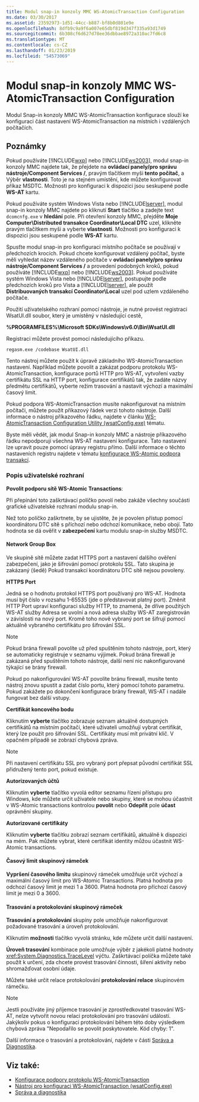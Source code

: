 ```yaml
---
title: Modul snap-in konzoly MMC WS-AtomicTransaction Configuration
ms.date: 03/30/2017
ms.assetid: 23592973-1d51-44cc-b887-bf8b0d801e9e
ms.openlocfilehash: 8dfb9c9a9f6a007e65dbf819d347f335a93d1749
ms.sourcegitcommit: 6b308cf6d627d78ee36dbbae8972a310ac7fd6c8
ms.translationtype: MT
ms.contentlocale: cs-CZ
ms.lasthandoff: 01/23/2019
ms.locfileid: "54573069"
---
```

# <a name="ws-atomictransaction-configuration-mmc-snap-in"></a>Modul snap-in konzoly MMC WS-AtomicTransaction Configuration
Modul Snap-in konzoly MMC WS-AtomicTransaction konfigurace slouží ke konfiguraci část nastavení WS-AtomicTransaction na místních i vzdálených počítačích.  
  
## <a name="remarks"></a>Poznámky  
 Pokud používáte [!INCLUDE[wxp](../../../includes/wxp-md.md)] nebo [!INCLUDE[ws2003](../../../includes/ws2003-md.md)], modul snap-in konzoly MMC najdete tak, že přejdete na **ovládací panely/pro správu nástroje/Component Services /**, pravým tlačítkem myši **tento počítač**, a Výběr **vlastnosti**. Toto je na stejném umístění, kde můžete konfigurovat příkaz MSDTC. Možnosti pro konfiguraci k dispozici jsou seskupené podle **WS-AT** kartu.  
  
 Pokud používáte systém Windows Vista nebo [!INCLUDE[lserver](../../../includes/lserver-md.md)], modul snap-in konzoly MMC najdete po kliknutí **Start** tlačítko a zadejte text `dcomcnfg.exe` v **hledání** pole. Při otevření konzoly MMC, přejděte **Moje Computer\Distributed transakce Coordinator\Local DTC** uzel, klikněte pravým tlačítkem myši a vyberte **vlastnosti**. Možnosti pro konfiguraci k dispozici jsou seskupené podle **WS-AT** kartu.  
  
 Spusťte modul snap-in pro konfiguraci místního počítače se používají v předchozích krocích. Pokud chcete konfigurovat vzdálený počítač, byste měli vyhledat název vzdáleného počítače v **ovládací panely/pro správu nástroje/Component Services /** a provedení podobných kroků, pokud používáte [!INCLUDE[wxp](../../../includes/wxp-md.md)] nebo [!INCLUDE[ws2003](../../../includes/ws2003-md.md)]. Pokud používáte systém Windows Vista nebo [!INCLUDE[lserver](../../../includes/lserver-md.md)], postupujte podle předchozích kroků pro Vista a [!INCLUDE[lserver](../../../includes/lserver-md.md)], ale použít **Distribuovaných transakcí Coordinator\Local** uzel pod uzlem vzdáleného počítače.  
  
 Použití uživatelského rozhraní pomocí nástroje, je nutné provést registraci WsatUI.dll soubor, který je umístěný v následující cestě,  
  
 **%PROGRAMFILES%\Microsoft SDKs\Windows\v6.0\Bin\WsatUI.dll**  
  
 Registraci můžete provést pomocí následujícího příkazu.  
  
```Output  
regasm.exe /codebase WsatUI.dll  
```  
  
 Tento nástroj můžete použít k úpravě základního WS-AtomicTransaction nastavení. Například můžete povolit a zakázat podporu protokolu WS-AtomicTransaction, konfigurace portů HTTP pro WS-AT, vytvoření vazby certifikátu SSL na HTTP port, konfigurace certifikátů tak, že zadáte názvy předmětu certifikátů, vyberte režim trasování a nastavit výchozí a maximální časový limit.  
  
 Pokud podpora WS-AtomicTransaction musíte nakonfigurovat na místním počítači, můžete použít příkazový řádek verzi tohoto nástroje. Další informace o nástroj příkazového řádku, najdete v článku [WS-AtomicTransaction Configuration Utility (wsatConfig.exe)](../../../docs/framework/wcf/ws-atomictransaction-configuration-utility-wsatconfig-exe.md) tématu.  
  
 Byste měli vědět, jak modul Snap-in konzoly MMC a nástroje příkazového řádku nepodporují všechna WS-AT nastavení konfigurace. Tato nastavení lze upravit pouze pomocí úpravy registru přímo. Další informace o těchto nastaveních registru najdete v tématu [konfigurace WS-Atomic podpora transakcí](../../../docs/framework/wcf/feature-details/configuring-ws-atomic-transaction-support.md).  
  
### <a name="user-interface-description"></a>Popis uživatelské rozhraní  
 **Povolit podporu sítě WS-Atomic Transactions**:  
  
 Při přepínání toto zaškrtávací políčko povolí nebo zakáže všechny součásti grafické uživatelské rozhraní modulu snap-in.  
  
 Než toto políčko zaškrtnete, by se ujistěte, že je povolen přístup pomocí koordinátoru DTC sítě s příchozí nebo odchozí komunikace, nebo obojí. Tato hodnota se dá ověřit v **zabezpečení** kartu modulu snap-in služby MSDTC.  
  
#### <a name="network-group-box"></a>Network Group Box  
 Ve skupině sítě můžete zadat HTTPS port a nastavení dalšího ověření zabezpečení, jako je šifrování pomocí protokolu SSL. Tato skupina je zakázaný (šedě) Pokud transakcí koordinátoru DTC sítě nejsou povoleny.  
  
 **HTTPS Port**  
  
 Jedná se o hodnotu protokol HTTPS port používaný pro WS-AT. Hodnota musí být číslo v rozsahu 1-65535 (jde o představovat platný port). Změnit HTTP Port upraví konfiguraci služby HTTP, to znamená, že dříve použitých WS-AT služby Adresa se uvolní a nová adresa služby WS-AT zaregistrován v závislosti na nový port. Kromě toho nově vybraný port se šifrují pomocí aktuálně vybraného certifikátu pro šifrování SSL.  
  
> [!NOTE]
>  Pokud brána firewall povolíte už před spuštěním tohoto nástroje, port, který se automaticky registruje v seznamu výjimek. Pokud brána firewall je zakázaná před spuštěním tohoto nástroje, další není nic nakonfigurované týkající se brány firewall.  
  
 Pokud po nakonfigurování WS-AT povolíte bránu firewall, musíte tento nástroj znovu spustit a zadat číslo portu, který pomocí tohoto parametru. Pokud zakážete po dokončení konfigurace brány firewall, WS-AT i nadále fungovat bez další vstupy.  
  
 **Certifikát koncového bodu**  
  
 Kliknutím **vyberte** tlačítko zobrazuje seznam aktuálně dostupných certifikátů na místním počítači, které uživateli umožňují vybrat certifikát, který lze použít pro šifrování SSL. Certifikáty musí mít privátní klíč. V opačném případě se zobrazí chybová zpráva.  
  
> [!NOTE]
>  Při nastavení certifikátu SSL pro vybraný port přepsat původní certifikát SSL přidružený tento port, pokud existuje.  
  
 **Autorizovaných účtů**  
  
 Kliknutím **vyberte** tlačítko vyvolá editor seznamu řízení přístupu pro Windows, kde můžete určit uživatele nebo skupiny, které se mohou účastnit v WS-Atomic transactions kontrolou **povolit** nebo **Odepřít** pole **účast** oprávnění skupiny.  
  
 **Autorizované certifikáty**  
  
 Kliknutím **vyberte** tlačítku zobrazí seznam certifikátů, aktuálně k dispozici na mém. Pak můžete vybrat, které certifikát identity můžou účastnit WS-Atomic transactions.  
  
#### <a name="timeout-group-box"></a>Časový limit skupinový rámeček  
 **Vypršení časového limitu** skupinový rámeček umožňuje určit výchozí a maximální časový limit pro WS-Atomic Transactions. Platná hodnota pro odchozí časový limit je mezi 1 a 3600. Platná hodnota pro příchozí časový limit je mezi 0 a 3600.  
  
#### <a name="tracing-and-logging-group-box"></a>Trasování a protokolování skupinový rámeček  
 **Trasování a protokolování** skupiny pole umožňuje nakonfigurovat požadované trasování a úroveň protokolování.  
  
 Kliknutím **možnosti** tlačítko vyvolá stránku, kde můžete určit další nastavení.  
  
 **Úroveň trasování** kombinace pole umožňuje výběr z jakékoli platné hodnoty <xref:System.Diagnostics.TraceLevel> výčtu. Zaškrtávací políčka můžete také použít k určení, zda chcete provést trasování činnosti, šíření aktivity nebo shromažďovat osobní údaje.  
  
 Můžete také určit relace protokolování **protokolování relace** skupinovém rámečku.  
  
> [!NOTE]
>  Jestli používáte jiný příjemce trasování je zprostředkovatel trasování WS-AT, nelze vytvořit novou relaci protokolování pro trasování událostí. Jakýkoliv pokus o konfiguraci protokolování během této doby výsledkem chybová zpráva "Nepodařilo se povolit poskytovatele. Kód chyby: 1".  
  
 Další informace o trasování a protokolování, najdete v části [Správa a Diagnostika](../../../docs/framework/wcf/diagnostics/index.md).  
  
## <a name="see-also"></a>Viz také:
- [Konfigurace podpory protokolu WS-AtomicTransaction](../../../docs/framework/wcf/feature-details/configuring-ws-atomic-transaction-support.md)
- [Nástroj pro konfiguraci WS-AtomicTransaction (wsatConfig.exe)](../../../docs/framework/wcf/ws-atomictransaction-configuration-utility-wsatconfig-exe.md)
- [Správa a diagnostika](../../../docs/framework/wcf/diagnostics/index.md)

